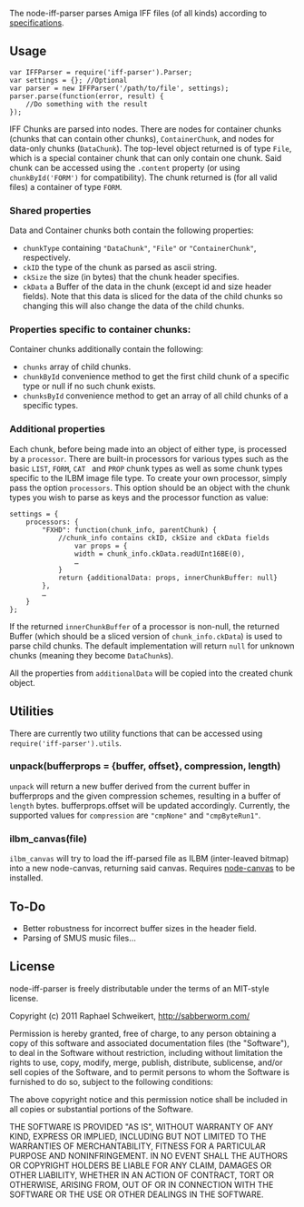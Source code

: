 The node-iff-parser parses Amiga IFF files (of all kinds) according to [specifications](http://www.martinreddy.net/gfx/2d/IFF.txt).

## Usage

    var IFFParser = require('iff-parser').Parser;
    var settings = {}; //Optional
    var parser = new IFFParser('/path/to/file', settings);
    parser.parse(function(error, result) {
        //Do something with the result
    });

IFF Chunks are parsed into nodes. There are nodes for container chunks (chunks that can contain other chunks), `ContainerChunk`, and nodes for data-only chunks (`DataChunk`). The top-level object returned is of type `File`, which is a special container chunk that can only contain one chunk. Said chunk can be accessed using the `.content` property (or using `chunkById('FORM')` for compatibility). The chunk returned is (for all valid files) a container of type `FORM`.

### Shared properties

Data and Container chunks both contain the following properties:

* `chunkType` containing `"DataChunk"`, `"File"` or `"ContainerChunk"`, respectively.
* `ckID` the type of the chunk as parsed as ascii string.
* `ckSize` the size (in bytes) that the chunk header specifies.
* `ckData` a Buffer of the data in the chunk (except id and size header fields). Note that this data is sliced for the data of the child chunks so changing this will also change the data of the child chunks.

### Properties specific to container chunks:

Container chunks additionally contain the following:

* `chunks` array of child chunks.
* `chunkById` convenience method to get the first child chunk of a specific type or null if no such chunk exists.
* `chunksById` convenience method to get an array of all child chunks of a specific types.

### Additional properties

Each chunk, before being made into an object of either type, is processed by a `processor`. There are built-in processors for various types such as the basic `LIST`, `FORM`, `CAT ` and `PROP` chunk types as well as some chunk types specific to the ILBM image file type. To create your own processor, simply pass the option `processors`. This option should be an object with the chunk types you wish to parse as keys and the processor function as value:

    settings = {
        processors: {
            "FXHD": function(chunk_info, parentChunk) {
                //chunk_info contains ckID, ckSize and ckData fields
                    var props = {
                    width = chunk_info.ckData.readUInt16BE(0),
                    …
                }
                return {additionalData: props, innerChunkBuffer: null}
            },
            …
        }
    };

If the returned `innerChunkBuffer` of a processor is non-null, the returned Buffer (which should be a sliced version of `chunk_info.ckData`) is used to parse child chunks. The default implementation will return `null` for unknown chunks (meaning they become `DataChunk`s).

All the properties from `additionalData` will be copied into the created chunk object.

## Utilities

There are currently two utility functions that can be accessed using `require('iff-parser').utils`.

### unpack(bufferprops = {buffer, offset}, compression, length)

`unpack` will return a new buffer derived from the current buffer in bufferprops and the given compression schemes, resulting in a buffer of `length` bytes. bufferprops.offset will be updated accordingly. Currently, the supported values for `compression` are `"cmpNone"` and `"cmpByteRun1"`.

### ilbm_canvas(file)

`ilbm_canvas` will try to load the iff-parsed file as ILBM (inter-leaved bitmap) into a new node-canvas, returning said canvas. Requires [node-canvas](https://github.com/LearnBoost/node-canvas) to be installed.

## To-Do

* Better robustness for incorrect buffer sizes in the header field.
* Parsing of SMUS music files…

## License

node-iff-parser is freely distributable under the terms of an MIT-style license.

Copyright (c) 2011 Raphael Schweikert, http://sabberworm.com/

Permission is hereby granted, free of charge, to any person obtaining a copy of this software and associated documentation files (the "Software"), to deal in the Software without restriction, including without limitation the rights to use, copy, modify, merge, publish, distribute, sublicense, and/or sell copies of the Software, and to permit persons to whom the Software is furnished to do so, subject to the following conditions:

The above copyright notice and this permission notice shall be included in all copies or substantial portions of the Software.

THE SOFTWARE IS PROVIDED "AS IS", WITHOUT WARRANTY OF ANY KIND, EXPRESS OR IMPLIED, INCLUDING BUT NOT LIMITED TO THE WARRANTIES OF MERCHANTABILITY, FITNESS FOR A PARTICULAR PURPOSE AND NONINFRINGEMENT. IN NO EVENT SHALL THE AUTHORS OR COPYRIGHT HOLDERS BE LIABLE FOR ANY CLAIM, DAMAGES OR OTHER LIABILITY, WHETHER IN AN ACTION OF CONTRACT, TORT OR OTHERWISE, ARISING FROM, OUT OF OR IN CONNECTION WITH THE SOFTWARE OR THE USE OR OTHER DEALINGS IN THE SOFTWARE.
